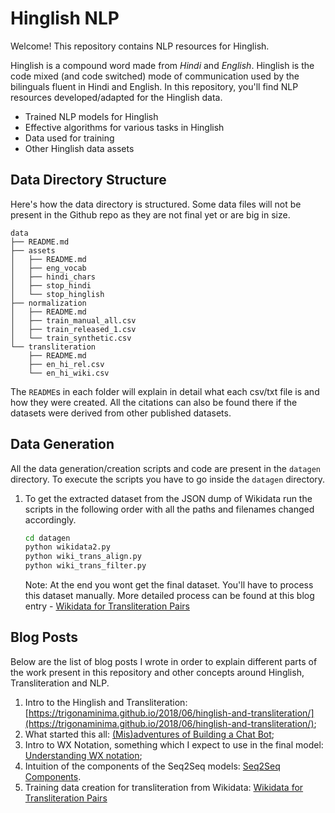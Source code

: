 Hinglish NLP
====

Welcome! This repository contains NLP resources for Hinglish.

Hinglish is a compound word made from *Hindi* and *English*. Hinglish is the code mixed (and code switched) mode of communication used by the bilinguals fluent in Hindi and English. In this repository, you'll find NLP resources developed/adapted for the Hinglish data.

- Trained NLP models for Hinglish
- Effective algorithms for various tasks in Hinglish
- Data used for training
- Other Hinglish data assets


## Data Directory Structure

Here's how the data directory is structured. Some data files will not be present in the Github repo as they are not final yet or are big in size.

```
data
├── README.md
├── assets
│   ├── README.md
│   ├── eng_vocab
│   ├── hindi_chars
│   ├── stop_hindi
│   └── stop_hinglish
├── normalization
│   ├── README.md
│   ├── train_manual_all.csv
│   ├── train_released_1.csv
│   └── train_synthetic.csv
└── transliteration
    ├── README.md
    ├── en_hi_rel.csv
    └── en_hi_wiki.csv
```

The `README`s in each folder will explain in detail what each csv/txt file is and how they were created. All the citations can also be found there if the datasets were derived from other published datasets.


## Data Generation

All the data generation/creation scripts and code are present in the `datagen` directory. To execute the scripts you have to go inside the `datagen` directory.

1. To get the extracted dataset from the JSON dump of Wikidata run the scripts in the following order with all the paths and filenames changed accordingly.

    ```sh
    cd datagen
    python wikidata2.py
    python wiki_trans_align.py
    python wiki_trans_filter.py
    ```

    Note: At the end you wont get the final dataset. You'll have to process this dataset manually. More detailed process can be found at this blog entry - [Wikidata for Transliteration Pairs](https://trigonaminima.github.io/2019/11/transliteration-wikidata/)



## Blog Posts

Below are the list of blog posts I wrote in order to explain different parts of the work present in this repository and other concepts around Hinglish, Transliteration and NLP.

1. Intro to the Hinglish and Transliteration: [https://trigonaminima.github.io/2018/06/hinglish-and-transliteration/](https://trigonaminima.github.io/2018/06/hinglish-and-transliteration/);
2. What started this all: [(Mis)adventures of Building a Chat Bot](https://trigonaminima.github.io/2018/10/chatbot/);
3. Intro to WX Notation, something which I expect to use in the final model: [Understanding WX notation](https://trigonaminima.github.io/2019/03/wx_notation/);
4. Intuition of the components of the Seq2Seq models: [Seq2Seq Components](https://trigonaminima.github.io/2019/09/seq2seq-components/).
5. Training data creation for transliteration from Wikidata: [Wikidata for Transliteration Pairs](https://trigonaminima.github.io/2019/11/transliteration-wikidata/)
